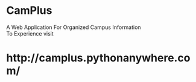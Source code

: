 # CamPlus
A Web Application For Organized Campus Information
<br>
To Experience visit
<br>
<h1>
<a>http://camplus.pythonanywhere.com/</a>
</h1>

